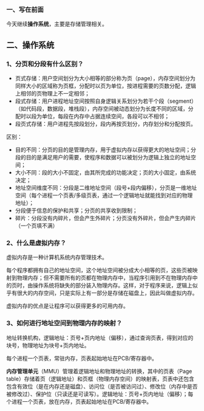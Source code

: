 ### 一、写在前面

今天继续**操作系统**，主要是存储管理相关。

## 二、操作系统

### 1、分页和分段有什么区别？

- 页式存储：用户空间划分为大小相等的部分称为页（page），内存空间划分为同样大小的区域称为页框，分配时以页为单位，按进程需要的页数分配，逻辑上相邻的页物理上不一定相邻；
- 段式存储：用户进程地址空间按照自身逻辑关系划分为若干个段（segment）（如代码段，数据段，堆栈段），内存空间被动态划分为长度不同的区域，分配时以段为单位，每段在内存中占据连续空间，各段可以不相邻；
- 段页式存储：用户进程先按段划分，段内再按页划分，内存划分和分配按页。

区别：

- 目的不同：分页的目的是管理内存，用于虚拟内存以获得更大的地址空间；分段的目的是满足用户的需要，使程序和数据可以被划分为逻辑上独立的地址空间；
- 大小不同：段的大小不固定，由其所完成的功能决定；页的大小固定，由系统决定；
- 地址空间维度不同：分段是二维地址空间（段号+段内偏移），分页是一维地址空间（每个进程一个页表/多级页表，通过一个逻辑地址就能找到对应的物理地址）；
- 分段便于信息的保护和共享；分页的共享收到限制；
- 碎片：分段没有内碎片，但会产生外碎片；分页没有外碎片，但会产生内碎片（一个页填不满）

### 2、什么是虚拟内存？

虚拟内存是一种计算机系统内存管理技术。

每个程序都拥有自己的地址空间，这个地址空间被分成大小相等的页，这些页被映射到物理内存；但不需要所有的页都在物理内存中，当程序引用到不在物理内存中的页时，由操作系统将缺失的部分装入物理内存。这样，对于程序来说，逻辑上似乎有很大的内存空间，只是实际上有一部分是存储在磁盘上，因此叫做虚拟内存。

虚拟内存的优点是让程序可以获得更多的可用内存。

### 3、如何进行地址空间到物理内存的映射？

地址转换机构，逻辑地址：页号+页内地址（偏移），通过查询页表，得到对应的块号，物理地址为块号+页内地址。

每个进程一个页表，常驻内存，页表起始地址在PCB/寄存器中。

**内存管理单元**（MMU）管理着逻辑地址和物理地址的转换，其中的页表（Page table）存储着页（逻辑地址）和页框（物理内存空间）的映射表，页表中还包含包含有效位（是在内存还是磁盘）、访问位（是否被访问过）、修改位（内存中是否被修改过）、保护位（只读还是可读写）。逻辑地址：页号+页内地址（偏移）；每个进程一个页表，放在内存，页表起始地址在PCB/寄存器中。

